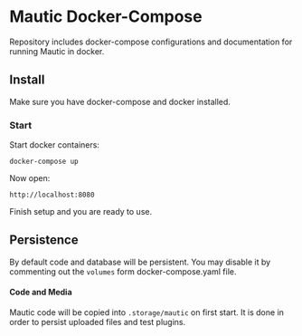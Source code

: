 # Mautic Docker-Compose
Repository includes docker-compose configurations and documentation for running Mautic in docker.

## Install
Make sure you have docker-compose and docker installed.

### Start
Start docker containers:
```shell
docker-compose up
```

Now open:
```shell
http://localhost:8080
```

Finish setup and you are ready to use.


## Persistence
By default code and database will be persistent. You may disable it by commenting out the `volumes` form docker-compose.yaml file.

#### Code and Media
Mautic code will be copied into `.storage/mautic` on first start. It is done in order to persist uploaded files and test plugins.


